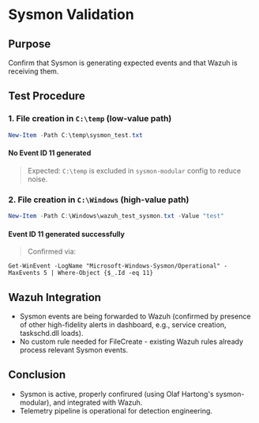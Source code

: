 # Sysmon Validation

## Purpose
Confirm that Sysmon is generating expected events and that Wazuh is receiving them.

## Test Procedure

### 1. File creation in `C:\temp` (low-value path)
```powershell
New-Item -Path C:\temp\sysmon_test.txt
```

#### No Event ID 11 generated
> Expected: `C:\temp` is excluded in `sysmon-modular` config to reduce noise.

### 2. File creation in `C:\Windows` (high-value path)
```powershell
New-Item -Path C:\Windows\wazuh_test_sysmon.txt -Value "test"
```

#### Event ID 11 generated successfully
> Confirmed via:
```poweshell
Get-WinEvent -LogName "Microsoft-Windows-Sysmon/Operational" -MaxEvents 5 | Where-Object {$_.Id -eq 11}
```

## Wazuh Integration
- Sysmon events are being forwarded to Wazuh (confirmed by presence of other high-fidelity alerts in dashboard, e.g., service creation, taskschd.dll loads).
- No custom rule needed for FileCreate - existing Wazuh rules already process relevant Sysmon events.

## Conclusion
- Sysmon is active, properly confirured (using Olaf Hartong's sysmon-modular), and integrated with Wazuh.
- Telemetry pipeline is operational for detection engineering.
